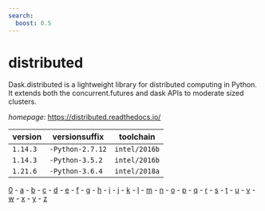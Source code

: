 ```yaml
---
search:
  boost: 0.5
---
```

# distributed

Dask.distributed is a lightweight library for distributed computing in Python.  It extends both the concurrent.futures and dask APIs to moderate sized clusters.

*homepage*: <https://distributed.readthedocs.io/>

version | versionsuffix | toolchain
--------|---------------|----------
``1.14.3`` | ``-Python-2.7.12`` | ``intel/2016b``
``1.14.3`` | ``-Python-3.5.2`` | ``intel/2016b``
``1.21.6`` | ``-Python-3.6.4`` | ``intel/2018a``

[0](../0/index.md) - [a](../a/index.md) - [b](../b/index.md) - [c](../c/index.md) - [d](../d/index.md) - [e](../e/index.md) - [f](../f/index.md) - [g](../g/index.md) - [h](../h/index.md) - [i](../i/index.md) - [j](../j/index.md) - [k](../k/index.md) - [l](../l/index.md) - [m](../m/index.md) - [n](../n/index.md) - [o](../o/index.md) - [p](../p/index.md) - [q](../q/index.md) - [r](../r/index.md) - [s](../s/index.md) - [t](../t/index.md) - [u](../u/index.md) - [v](../v/index.md) - [w](../w/index.md) - [x](../x/index.md) - [y](../y/index.md) - [z](../z/index.md)


